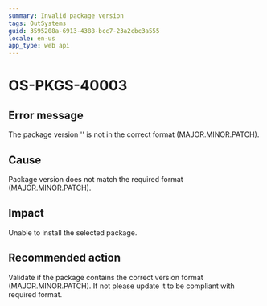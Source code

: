 ```yaml
---
summary: Invalid package version
tags: OutSystems
guid: 3595208a-6913-4388-bcc7-23a2cbc3a555
locale: en-us
app_type: web api
---
```


# OS-PKGS-40003

## Error message

The package version '<version>' is not in the correct format (MAJOR.MINOR.PATCH).

## Cause

Package version does not match the required format (MAJOR.MINOR.PATCH).

## Impact

Unable to install the selected package.

## Recommended action

Validate if the package contains the correct version format (MAJOR.MINOR.PATCH).
If not please update it to be compliant with required format. 
